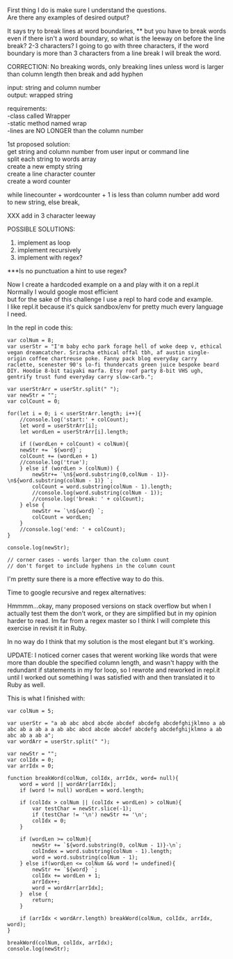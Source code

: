 First thing I do is make sure I understand the questions.   
Are there any examples of desired output?  

It says try to break lines at word boundaries, ** but you have to break words even if there isn't a word   boundary, so what is the leeway on before the line break? 2-3 characters?  I going to go with three   characters, if the word boundary is more than 3 characters from a line break I will break the word.  

CORRECTION: No breaking words, only breaking lines unless word is larger than column length then break and  add hyphen

input: string and column number  
output: wrapped string  

requirements:  
-class called Wrapper  
-static method named wrap  
-lines are NO LONGER than the column number  

1st proposed solution:  
get string and column number from user input or command line  
split each string to words array  
create a new empty string  
create a line character counter  
create a word counter    

while linecounter + wordcounter + 1 is less than column number add word to new string, else break,  

XXX  add in 3 character leeway  

POSSIBLE SOLUTIONS:  

1. implement as loop   
2. implement recursively  
3. implement with regex?  

***Is no punctuation a hint to use regex?   

Now I create a hardcoded example on a and play with it on a repl.it  
Normally I would google most efficient  
but for the sake of this challenge I use a repl to hard code and example.  
I like repl.it because it's quick sandbox/env for pretty much every language I need.   

In the repl in code this:

    var colNum = 8;
    var userStr = "I'm baby echo park forage hell of woke deep v, ethical vegan dreamcatcher. Sriracha ethical offal tbh, af austin single-origin coffee chartreuse poke. Fanny pack blog everyday carry raclette, scenester 90's lo-fi thundercats green juice bespoke beard DIY. Hoodie 8-bit taiyaki marfa. Etsy roof party 8-bit VHS ugh, gentrify trust fund everyday carry slow-carb.";

    var userStrArr = userStr.split(" ");
    var newStr = "";
    var colCount = 0;

    for(let i = 0; i < userStrArr.length; i++){
        //console.log('start:' + colCount);
        let word = userStrArr[i];
        let wordLen = userStrArr[i].length;
        
        if ((wordLen + colCount) < colNum){
        newStr += `${word}`;
        colCount += (wordLen + 1)
        //console.log('true');
        } else if (wordLen > (colNum)) {
            newStr+= `\n${word.substring(0,colNum - 1)}-\n${word.substring(colNum - 1)} `;
            colCount = word.substring(colNum - 1).length; 
            //console.log(word.substring(colNum - 1));
            //console.log('break: ' + colCount); 
        } else {
            newStr += `\n${word} `;
            colCount = wordLen;
        }
        //console.log('end: ' + colCount);
    }

    console.log(newStr);

    // corner cases - words larger than the column count
    // don't forget to include hyphens in the column count

I'm pretty sure there is a more effective way to do this.

Time to google recursive and regex alternatives:

Hmmmm...okay, many proposed versions on stack overflow but when I actually test them
the don't work, or they are simplified but in my opinion harder to read.  Im far from a regex master so I think I will complete this exercise in revisit it in Ruby. 

In no way do I think that my solution is the most elegant but it's working.

UPDATE: I noticed corner cases that werent working like words that were more than double the specified column length, and wasn't happy with the redundant if statements in my for loop, so I rewrote and reworked in repl.it until I worked out something I was satisfied with and then translated it to Ruby as well.

This is what I finished with:   

    var colNum = 5;

    var userStr = "a ab abc abcd abcde abcdef abcdefg abcdefghijklmno a ab abc ab a ab a a ab abc abcd abcde abcdef abcdefg abcdefghijklmno a ab abc ab a ab a";
    var wordArr = userStr.split(" ");

    var newStr = "";
    var colIdx = 0;
    var arrIdx = 0;

    function breakWord(colNum, colIdx, arrIdx, word= null){
        word = word || wordArr[arrIdx];
        if (word != null) wordLen = word.length;

        if (colIdx > colNum || (colIdx + wordLen) > colNum){
            var testChar = newStr.slice(-1);
            if (testChar != '\n') newStr += '\n';
            colIdx = 0;
        }

        if (wordLen >= colNum){
            newStr += `${word.substring(0, colNum - 1)}-\n`;
            colIndex = word.substring(colNum - 1).length;
            word = word.substring(colNum - 1);  
        } else if(wordLen <= colNum && word != undefined){
            newStr += `${word} `; 
            colIdx += wordLen + 1;
            arrIdx++;      
            word = wordArr[arrIdx];  
        }  else {
            return;
        }

        if (arrIdx < wordArr.length) breakWord(colNum, colIdx, arrIdx, word); 
    }

    breakWord(colNum, colIdx, arrIdx);  
    console.log(newStr);